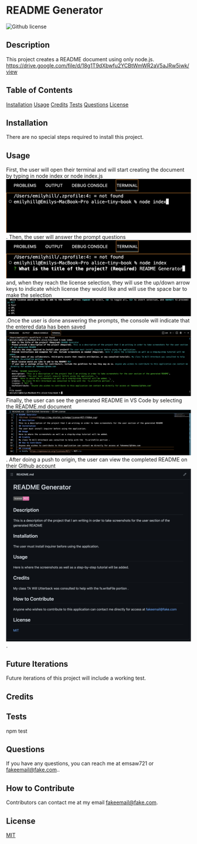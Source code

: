 # README Generator 
  ![Github license](https://img.shields.io/badge/license-MIT-ff69b4.svg)
  ## Description
  This project creates a README document using only node.js.
  https://drive.google.com/file/d/18g1T9dXbwfu2YCBtWmWR2aV5aJRw5iwk/view
  
  ## Table of Contents 
  [Installation](#installation)
  [Usage](#usage)
  [Credits](#credits)
  [Tests](#tests)
  [Questions](#questions)
  [License](#license)
 

  ## Installation 
  There are no special steps required to install this project. 

  ## Usage
  First, the user will open their terminal and will start creating the document by typing in node index or node index.js ![Alt text](./assets/images/tiny-opening.png). Then, the user will answer the prompt questions ![Alt text](./assets/images/tiny-1.png) and, when they reach the license selection, they will use the up/down arrow keys to indicate which license they would like and will use the space bar to make the selection ![Alt text](./assets/images/tiny-license.png).Once the user is done answering the prompts, the console will indicate that the entered data has been saved ![Alt text](./assets/images/tiny-save-file.png) Finally, the user can see the generated README in VS Code by selecting the README.md document ![Alt text](./assets/images/tiny-readme-vs.png). After doing a push to origin, the user can view the completed README on their Github account ![Alt text](./assets/images/tiny-result-readme.png).

  ## Future Iterations 
  Future iterations of this project will include a working test. 

  ## Credits
  

  ## Tests
  npm test

  ## Questions
  If you have any questions, you can reach me at emsaw721 or fakeemail@fake.com.. 

  ## How to Contribute
  Contributors can contact me at my email fakeemail@fake.com.

  ## License
  <a href= 'https://opensource.org/licenses/MIT/'> MIT</a> 
